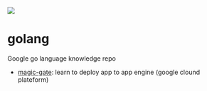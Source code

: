 ![](https://travis-ci.org/me7/golang.svg?branch=master)
# golang
Google go language knowledge repo

* [magic-gate](magic-gate): learn to deploy app to app engine (google clound plateform)
